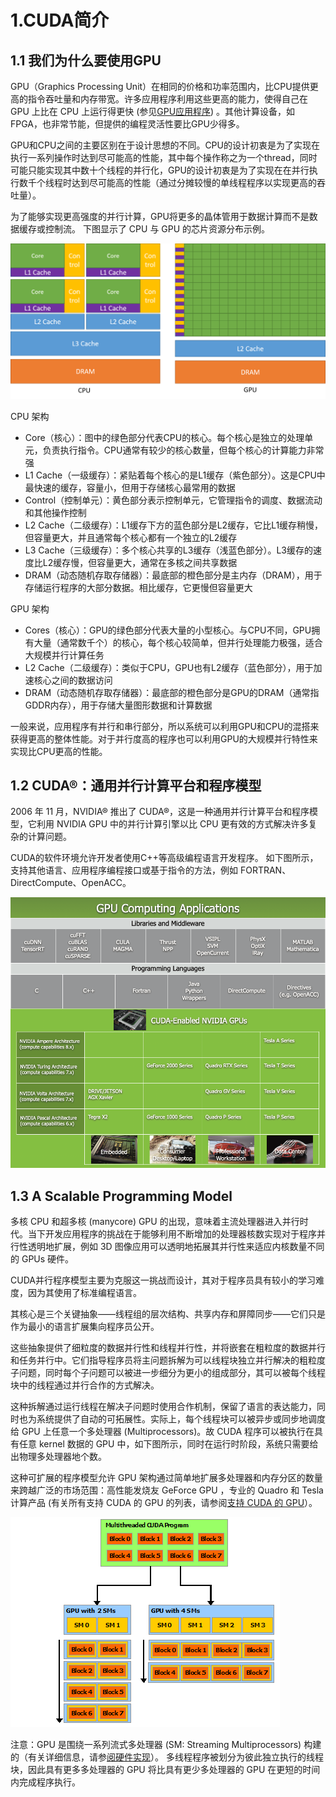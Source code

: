 # 1.CUDA简介
## 1.1 我们为什么要使用GPU
GPU（Graphics Processing Unit）在相同的价格和功率范围内，比CPU提供更高的指令吞吐量和内存带宽。许多应用程序利用这些更高的能力，使得自己在 GPU 上比在 CPU 上运行得更快 (参见[GPU应用程序](https://www.nvidia.com/object/gpu-applications.html)) 。其他计算设备，如FPGA，也非常节能，但提供的编程灵活性要比GPU少得多。

GPU和CPU之间的主要区别在于设计思想的不同。CPU的设计初衷是为了实现在执行一系列操作时达到尽可能高的性能，其中每个操作称之为一个thread，同时可能只能实现其中数十个线程的并行化，GPU的设计初衷是为了实现在在并行执行数千个线程时达到尽可能高的性能（通过分摊较慢的单线程程序以实现更高的吞吐量）。

为了能够实现更高强度的并行计算，GPU将更多的晶体管用于数据计算而不是数据缓存或控制流。
下图显示了 CPU 与 GPU 的芯片资源分布示例。

![The GPU Devotes More Transistors to Data Processing](gpu-devotes-more-transistors-to-data-processing.png)

CPU 架构
- Core（核心）：图中的绿色部分代表CPU的核心。每个核心是独立的处理单元，负责执行指令。CPU通常有较少的核心数量，但每个核心的计算能力非常强
- L1 Cache（一级缓存）：紧贴着每个核心的是L1缓存（紫色部分）。这是CPU中最快速的缓存，容量小，但用于存储核心最常用的数据
- Control（控制单元）：黄色部分表示控制单元，它管理指令的调度、数据流动和其他操作控制
- L2 Cache（二级缓存）：L1缓存下方的蓝色部分是L2缓存，它比L1缓存稍慢，但容量更大，并且通常每个核心都有一个独立的L2缓存
- L3 Cache（三级缓存）：多个核心共享的L3缓存（浅蓝色部分）。L3缓存的速度比L2缓存慢，但容量更大，通常在多核之间共享数据
- DRAM（动态随机存取存储器）：最底部的橙色部分是主内存（DRAM），用于存储运行程序的大部分数据。相比缓存，它更慢但容量更大

GPU 架构
- Cores（核心）：GPU的绿色部分代表大量的小型核心。与CPU不同，GPU拥有大量（通常数千个）的核心，每个核心较简单，但并行处理能力极强，适合大规模并行计算任务
- L2 Cache（二级缓存）：类似于CPU，GPU也有L2缓存（蓝色部分），用于加速核心之间的数据访问
- DRAM（动态随机存取存储器）：最底部的橙色部分是GPU的DRAM（通常指GDDR内存），用于存储大量图形数据和计算数据

一般来说，应用程序有并行和串行部分，所以系统可以利用GPU和CPU的混搭来获得更高的整体性能。对于并行度高的程序也可以利用GPU的大规模并行特性来实现比CPU更高的性能。

## 1.2 CUDA®：通用并行计算平台和程序模型
2006 年 11 月，NVIDIA® 推出了 CUDA®，这是一种通用并行计算平台和程序模型，它利用 NVIDIA GPU 中的并行计算引擎以比 CPU 更有效的方式解决许多复杂的计算问题。

CUDA的软件环境允许开发者使用C++等高级编程语言开发程序。 如下图所示，支持其他语言、应用程序编程接口或基于指令的方法，例如 FORTRAN、DirectCompute、OpenACC。

![gpu-computing-applications.png](gpu-computing-applications.png)


## 1.3 A Scalable Programming Model
多核 CPU 和超多核 (manycore) GPU 的出现，意味着主流处理器进入并行时代。当下开发应用程序的挑战在于能够利用不断增加的处理器核数实现对于程序并行性透明地扩展，例如 3D 图像应用可以透明地拓展其并行性来适应内核数量不同的 GPUs 硬件。

CUDA并行程序模型主要为克服这一挑战而设计，其对于程序员具有较小的学习难度，因为其使用了标准编程语言。

其核心是三个关键抽象——线程组的层次结构、共享内存和屏障同步——它们只是作为最小的语言扩展集向程序员公开。

这些抽象提供了细粒度的数据并行性和线程并行性，并将嵌套在粗粒度的数据并行和任务并行中。它们指导程序员将主问题拆解为可以线程块独立并行解决的粗粒度子问题，同时每个子问题可以被进一步细分为更小的组成部分，其可以被每个线程块中的线程通过并行合作的方式解决。

这种拆解通过运行线程在解决子问题时使用合作机制，保留了语言的表达能力，同时也为系统提供了自动的可拓展性。实际上，每个线程块可以被异步或同步地调度给 GPU 上任意一个多处理器 (Multiprocessors)。故 CUDA 程序可以被执行在具有任意 kernel 数据的 GPU 中，如下图所示，同时在运行时阶段，系统只需要给出物理多处理器地个数。

这种可扩展的程序模型允许 GPU 架构通过简单地扩展多处理器和内存分区的数量来跨越广泛的市场范围：高性能发烧友 GeForce GPU ，专业的 Quadro 和 Tesla 计算产品 (有关所有支持 CUDA 的 GPU 的列表，请参阅[支持 CUDA 的 GPU](https://docs.nvidia.com/cuda/cuda-c-programming-guide/index.html#cuda-enabled-gpus)）。

![automatic-scalability.png](automatic-scalability.png)

注意：GPU 是围绕一系列流式多处理器 (SM: Streaming Multiprocessors) 构建的（有关详细信息，请参[阅硬件实现](https://docs.nvidia.com/cuda/cuda-c-programming-guide/index.html#hardware-implementation)）。 多线程程序被划分为彼此独立执行的线程块，因此具有更多多处理器的 GPU 将比具有更少多处理器的 GPU 在更短的时间内完成程序执行。
